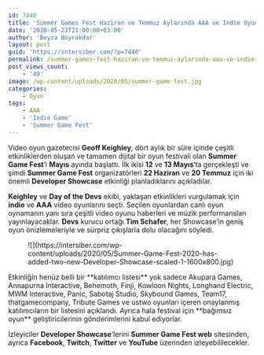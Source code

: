 ```yaml
---
id: 7440
title: 'Summer Games Fest Haziran ve Temmuz Aylarında AAA ve Indie Oyun Akışlarına Ev Sahipliği Yapacak'
date: '2020-05-23T21:00:00+03:00'
author: 'Beyza Bayrakdar'
layout: post
guid: 'https://intersiber.com/?p=7440'
permalink: /summer-games-fest-haziran-ve-temmuz-aylarinda-aaa-ve-indie-oyun-akislarina-ev-sahipligi-yapacak/
post_views_count:
    - '49'
image: /wp-content/uploads/2020/05/summer-game-fest.jpg
categories:
    - Oyun
tags:
    - AAA
    - 'Indie Game'
    - 'Summer Game Fest'
---
```


Video oyun gazetecisi **Geoff Keighley**, dört aylık bir süre içinde çeşitli etkinliklerden oluşan ve tamamen dijital bir oyun festivali olan **Summer Game Fest**‘i **Mayıs** ayında başlattı. İlk ikisi **12** ve **13 Mayıs**‘ta gerçekleşti ve şimdi **Summer Game Fest** organizatörleri **22 Haziran** ve **20 Temmuz** için iki önemli **Developer Showcase** etkinliği planladıklarını açıkladılar.

**Keighley** ve **Day of the Devs** ekibi, yaklaşan etkinlikleri vurgulamak için **indie** ve **AAA** video oyunlarını seçti. Seçilen oyunlardan canlı oyun oynamanın yanı sıra çeşitli video oyunu haberleri ve müzik performansları yayınlayacaklar. **Devs** kurucu ortağı **Tim Schafer**, her Showcase’in geniş oyun önizlemeleriyle ve sürpriz çıkışlarla dolu olacağını söyledi.

<figure class="wp-block-image size-large">![](https://intersiber.com/wp-content/uploads/2020/05/Summer-Game-Fest-2020-has-added-two-new-Developer-Showcase-scaled-1-1600x800.jpg)</figure>Etkinliğin henüz belli bir **katılımcı listesi** yok sadece Akupara Games, Annapurna Interactive, Behemoth, Finji, Kowloon Nights, Longhand Electric, MWM Interactive, Panic, Sabotaj Studio, Skybound Games, Team17, thatgamecompany, Tribute Games ve ustwo oyunları içeren onaylanmış katılımcıların bir listesini açıklandı. Ayrıca hala festival için **bağımsız oyun** geliştiricilerinin gönderimlerini kabul ediyorlar.

İzleyiciler **Developer Showcase**‘lerini **Summer Game Fest web** sitesinden, ayrıca **Facebook**, **Twitch**, **Twitter** ve **YouTube** üzerinden izleyebililecekler.
